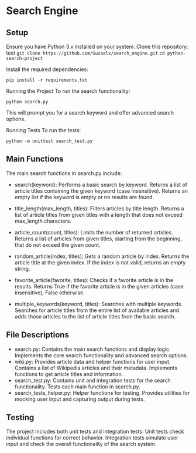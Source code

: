 # Search Engine
## Setup
Ensure you have Python 3.x installed on your system.
Clone this repository:
text
```git clone https://github.com/Suzaalx/search_engine.git```
```cd python-search-project ```

Install the required dependencies:

```pip install -r requirements.txt ```

Running the Project
To run the search functionality:

```python search.py ```

This will prompt you for a search keyword and offer advanced search options.

Running Tests
To run the tests:

```python -m unittest search_test.py ```

## Main Functions
The main search functions in search.py include:

- search(keyword):
Performs a basic search by keyword.
Returns a list of article titles containing the given keyword (case insensitive).
Returns an empty list if the keyword is empty or no results are found.

- title_length(max_length, titles):
Filters articles by title length.
Returns a list of article titles from given titles with a length that does not exceed max_length characters.

- article_count(count, titles):
Limits the number of returned articles.
Returns a list of articles from given titles, starting from the beginning, that do not exceed the given count.

- random_article(index, titles):
Gets a random article by index.
Returns the article title at the given index. If the index is not valid, returns an empty string.

- favorite_article(favorite, titles):
Checks if a favorite article is in the results.
Returns True if the favorite article is in the given articles (case insensitive), False otherwise.

- multiple_keywords(keyword, titles):
Searches with multiple keywords.
Searches for article titles from the entire list of available articles and adds those articles to the list of article titles from the basic search.


## File Descriptions
- search.py:
Contains the main search functions and display logic.
Implements the core search functionality and advanced search options.
- wiki.py:
Provides article data and helper functions for user input.
Contains a list of Wikipedia articles and their metadata.
Implements functions to get article titles and information.
- search_test.py:
Contains unit and integration tests for the search functionality.
Tests each main function in search.py.
- search_tests_helper.py:
Helper functions for testing.
Provides utilities for mocking user input and capturing output during tests.
## Testing
The project includes both unit tests and integration tests:
Unit tests check individual functions for correct behavior.
Integration tests simulate user input and check the overall functionality of the search system.

